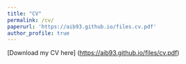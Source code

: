 ```yaml
---
title: "CV"
permalink: /cv/
paperurl: 'https://aib93.github.io/files.cv.pdf'
author_profile: true
---
```


[Download my CV here] (https://aib93.github.io/files/cv.pdf)
